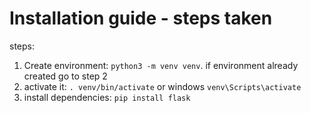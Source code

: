 # Installation guide - steps taken

steps:

1. Create environment: `python3 -m venv venv`. if environment already created go to step 2
2. activate it: `. venv/bin/activate` or windows `venv\Scripts\activate`
3. install dependencies: `pip install flask`

